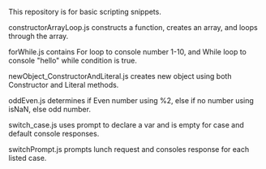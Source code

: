 This repository is for basic scripting snippets.

constructorArrayLoop.js constructs a function, creates an array, and loops through the array.

forWhile.js contains For loop to console number 1-10, and While loop to console "hello" while condition is true.

newObject_ConstructorAndLiteral.js creates new object using both Constructor and Literal methods.

oddEven.js determines if Even number using %2, else if no number using isNaN, else odd number.

switch_case.js uses prompt to declare a var and is empty for case and default console responses.

switchPrompt.js prompts lunch request and consoles response for each listed case.
